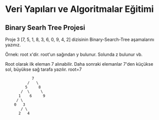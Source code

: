 # Veri Yapıları ve Algoritmalar Eğitimi
## Binary Searh Tree Projesi

Proje 3
[7, 5, 1, 8, 3, 6, 0, 9, 4, 2] dizisinin Binary-Search-Tree aşamalarını yazınız.

Örnek: root x'dir. root'un sağından y bulunur. Solunda z bulunur vb.

Root olarak ilk eleman 7 alınabilir.
Daha sonraki elemanlar 7'den küçükse sol, büyükse sağ tarafa yazılır.
root=7

                7
              /   \
             5     8
           /  \     \
          1    6     9
         / \        
        0   3      
           / \
          2   4
